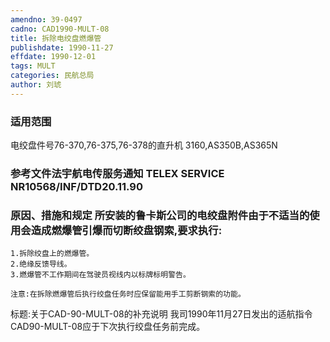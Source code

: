 ```yaml
---
amendno: 39-0497
cadno: CAD1990-MULT-08
title: 拆除电绞盘燃爆管
publishdate: 1990-11-27
effdate: 1990-12-01
tags: MULT
categories: 民航总局
author: 刘琥
---
```


### 适用范围 
电绞盘件号76-370,76-375,76-378的直升机 3160,AS350B,AS365N

### 参考文件法宇航电传服务通知 TELEX SERVICE NR10568/INF/DTD20.11.90 

### 原因、措施和规定 所安装的鲁卡斯公司的电绞盘附件由于不适当的使用会造成燃爆管引爆而切断绞盘钢索,要求执行: 
    1.拆除绞盘上的燃爆管。 
    2.绝缘反馈导线。 
    3.燃爆管不工作期间在驾驶员视线内以标牌标明警告。 

    注意:在拆除燃爆管后执行绞盘任务时应保留能用手工剪断钢索的功能。 
标题:关于CAD-90-MULT-08的补充说明     我司1990年11月27日发出的适航指令CAD90-MULT-08应于下次执行绞盘任务前完成。
         
